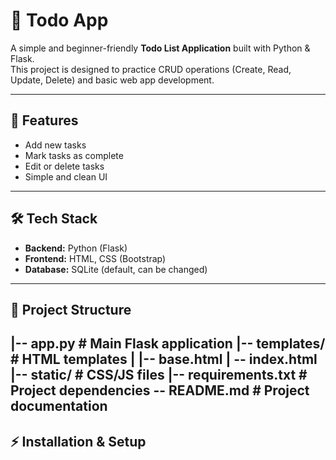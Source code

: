 # 📝 Todo App

A simple and beginner-friendly **Todo List Application** built with Python & Flask.  
This project is designed to practice CRUD operations (Create, Read, Update, Delete) and basic web app development.

---

## 🚀 Features
- Add new tasks  
- Mark tasks as complete 
- Edit or delete tasks  
- Simple and clean UI  

---

## 🛠️ Tech Stack
- **Backend:** Python (Flask)  
- **Frontend:** HTML, CSS (Bootstrap)  
- **Database:** SQLite (default, can be changed)  

---

## 📂 Project Structure
|-- app.py # Main Flask application
|-- templates/ # HTML templates
| |-- base.html
| -- index.html |-- static/ # CSS/JS files |-- requirements.txt # Project dependencies -- README.md # Project documentation
---

## ⚡ Installation & Setup



